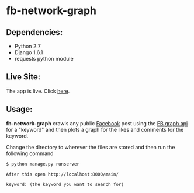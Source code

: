 fb-network-graph
================================

Dependencies:
-------------
*  Python 2.7
*  Django 1.6.1
*  requests python module

Live Site:
----------
The app is live. Click [here](http://architv.pythonanywhere.com/main/).
       
Usage:
----------
**fb-network-graph**  crawls any public [Facebook](https://www.facebook.com/) post using the [FB graph api](https://developers.facebook.com/docs/graph-api/) for a "keyword" and then plots a graph for the likes and comments for the keyword.

Change the directory to wherever the files are stored and then run the following command

	$ python manage.py runserver
	
	After this open http://localhost:8000/main/

    keyword: (the keyword you want to search for)

